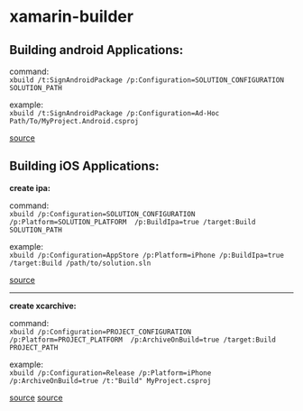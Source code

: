 # xamarin-builder

## Building android Applications:  

command:  
`xbuild /t:SignAndroidPackage /p:Configuration=SOLUTION_CONFIGURATION SOLUTION_PATH`

example:  
`xbuild /t:SignAndroidPackage /p:Configuration=Ad-Hoc Path/To/MyProject.Android.csproj`
  
[source](https://forums.xamarin.com/discussion/68835/mdtool-archive-command-in-xamarin-studio-6)

## Building iOS Applications:  

__create ipa:__

command:  
`xbuild /p:Configuration=SOLUTION_CONFIGURATION /p:Platform=SOLUTION_PLATFORM  /p:BuildIpa=true /target:Build SOLUTION_PATH`

example:  
`xbuild /p:Configuration=AppStore /p:Platform=iPhone /p:BuildIpa=true /target:Build /path/to/solution.sln`

[source](https://developer.xamarin.com/guides/cross-platform/ci/teamcity/)

---

__create xcarchive:__

command:  
`xbuild /p:Configuration=PROJECT_CONFIGURATION /p:Platform=PROJECT_PLATFORM  /p:ArchiveOnBuild=true /target:Build PROJECT_PATH`

example:  
`xbuild /p:Configuration=Release /p:Platform=iPhone /p:ArchiveOnBuild=true /t:"Build" MyProject.csproj`

[source](https://forums.xamarin.com/discussion/42649/creating-archive-via-xbuild)
[source](http://chrisriesgo.com/icystt-command-line-tool-trouble-after-xamarin-cycle-7/)
